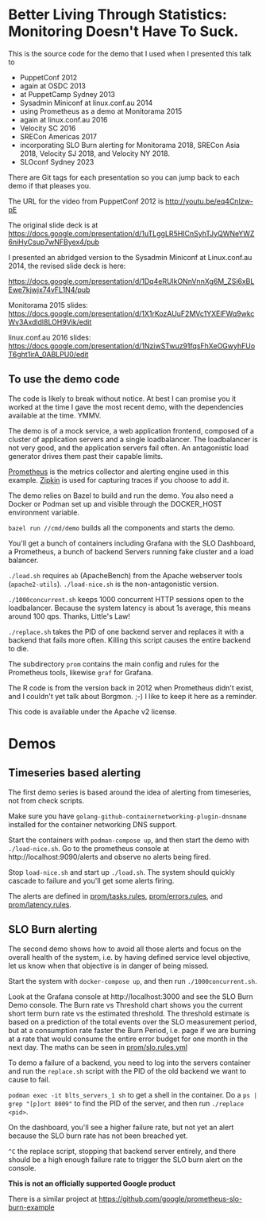 Better Living Through Statistics: Monitoring Doesn't Have To Suck.
==================================================================

This is the source code for the demo that I used when I presented this talk to

* PuppetConf 2012
* again at OSDC 2013
* at PuppetCamp Sydney 2013
* Sysadmin Miniconf at linux.conf.au 2014
* using Prometheus as a demo at Monitorama 2015
* again at linux.conf.au 2016
* Velocity SC 2016
* SRECon Americas 2017
* incorporating SLO Burn alerting for Monitorama 2018, SRECon Asia 2018, Velocity SJ 2018, and Velocity NY 2018.
* SLOconf Sydney 2023

There are Git tags for each presentation so you can jump back to each demo if that pleases you.

The URL for the video from PuppetConf 2012 is http://youtu.be/eq4CnIzw-pE

The original slide deck is at https://docs.google.com/presentation/d/1uTLggLR5HICnSyhTJyQWNeYWZ6niHyCsup7wNFByex4/pub

I presented an abridged version to the Sysadmin Miniconf at Linux.conf.au 2014, the revised slide deck is here:

https://docs.google.com/presentation/d/1Dq4eRUlkONnVnnXg6M_ZSi6xBLEwe7kjwjx74vFL1N4/pub

Monitorama 2015 slides: https://docs.google.com/presentation/d/1X1rKozAUuF2MVc1YXElFWq9wkcWv3Axdldl8LOH9Vik/edit

linux.conf.au 2016 slides: https://docs.google.com/presentation/d/1NziwSTwuz91fqsFhXeOGwyhFUoT6ght1irA_0ABLPU0/edit

To use the demo code
--------------------

The code is likely to break without notice.  At best I can promise you it worked at the time I gave the most recent demo, with the dependencies available at the time.  YMMV.

The demo is of a mock service, a web application frontend, composed of a
cluster of application servers and a single loadbalancer.  The loadbalancer is
not very good, and the application servers fail often.  An antagonistic load
generator drives them past their capable limits.

[Prometheus](http://prometheus.io) is the metrics collector and alerting engine
used in this example.  [Zipkin](http://zipkin.io) is used for capturing traces
if you choose to add it.

The demo relies on Bazel to build and run the demo.  You also need a Docker or Podman set up and visible through the DOCKER_HOST environment variable.

`bazel run //cmd/demo` builds all the components and starts the demo.

You'll get a bunch of containers including Grafana with the SLO Dashboard, a Prometheus, a bunch of backend Servers running fake cluster and a load balancer.

`./load.sh` requires `ab` (ApacheBench) from the Apache webserver tools (`apache2-utils`).  `./load-nice.sh` is the non-antagonistic version.

`./1000concurrent.sh` keeps 1000 concurrent HTTP sessions open to the loadbalancer.  Because the system latency is about 1s average, this means around 100 qps.  Thanks, Little's Law!

`./replace.sh` takes the PID of one backend server and replaces it with a backend that fails more often.  Killing this script causes the entire backend to die.

The subdirectory `prom` contains the main config and rules for the Prometheus tools, likewise `graf` for Grafana.

The R code is from the version back in 2012 when Prometheus didn't exist, and I couldn't yet talk about Borgmon. ;-)  I like to keep it here as a reminder.

This code is available under the Apache v2 license.

# Demos

## Timeseries based alerting

The first demo series is based around the idea of alerting from timeseries, not from check scripts.

Make sure you have `golang-github-containernetworking-plugin-dnsname` installed for the container networking DNS support.

Start the containers with `podman-compose up`, and then start the demo with `./load-nice.sh`.  Go to the prometheus console at http://localhost:9090/alerts and observe no alerts being fired.

Stop `load-nice.sh` and start up `./load.sh`.  The system should quickly cascade to failure and you'll get some alerts firing.

The alerts are defined in [prom/tasks.rules](prom/tasks.rules), [prom/errors.rules](prom/errors.rules), and [prom/latency.rules](prom/latency.rules).

## SLO Burn alerting

The second demo shows how to avoid all those alerts and focus on the overall health of the system, i.e. by having defined service level objective, let us know when that objective is in danger of being missed.

Start the system with `docker-compose up`, and then run `./1000concurrent.sh`.

Look at the Grafana console at http://localhost:3000 and see the SLO Burn Demo console.  The Burn rate vs Threshold chart shows you the current short term burn rate vs the estimated threshold.  The threshold estimate is based on a prediction of the total events over the SLO measurement period, but at a consumption rate faster the Burn Period, i.e. page if we are burning at a rate that would consume the entire error budget for one month in the next day.  The maths can be seen in [prom/slo.rules.yml](prom/slo.rules.yml)

To demo a failure of a backend, you need to log into the servers container and run the `replace.sh` script with the PID of the old backend we want to cause to fail.

`podman exec -it blts_servers_1 sh` to get a shell in the container.  Do a `ps | grep "[p]ort 8009"` to find the PID of the server, and then run `./replace <pid>`.

On the dashboard, you'll see a higher failure rate, but not yet an alert because the SLO burn rate has not been breached yet.

`^C` the replace script, stopping that backend server entirely, and there should be a high enough failure rate to trigger the SLO burn alert on the console.



**This is not an officially supported Google product**

There is a similar project at https://github.com/google/prometheus-slo-burn-example

